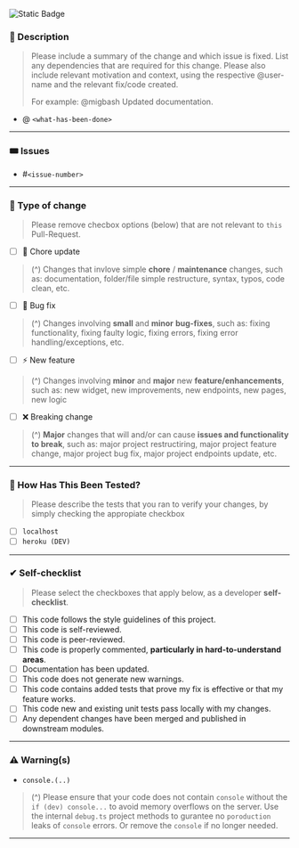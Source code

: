 ![Static Badge](https://img.shields.io/badge/pull--request-%E2%9E%A8_branch%3Adev-black?logo=github&color=%230096FF%09&cacheSeconds=0)

### 📃 Description

> Please include a summary of the change and which issue is fixed.
> List any dependencies that are required for this change.
> Please also include relevant motivation and context, using the respective @user-name and the relevant fix/code created.
>
> For example:
> @migbash Updated documentation.

- @<github-user-name> `<what-has-been-done>`

----

### 🎟️ Issues

- #`<issue-number>`

----

### 📌 Type of change

> Please remove checbox options (below) that are not relevant to `this` Pull-Request.

- [ ] 📑 Chore update
> (^) Changes that invlove simple **chore** / **maintenance** changes, such as: documentation, folder/file simple restructure, syntax, typos, code clean, etc.

- [ ] 🐞 Bug fix
> (^) Changes involving **small** and **minor** **bug-fixes**, such as: fixing functionality, fixing faulty logic, fixing errors, fixing error handling/exceptions, etc.

- [ ] ⚡️ New feature
> (^) Changes involving **minor** and **major** new **feature/enhancements**, such as: new widget, new improvements, new endpoints, new pages, new logic

- [ ] ❌ Breaking change
> (^) **Major** changes that will and/or can cause **issues and functionality to break**, such as: major project restructiring, major project feature change, major project bug fix, major project endpoints update, etc.

----

### 🧰 How Has This Been Tested?

> Please describe the tests that you ran to verify your changes,
> by simply checking the appropiate checkbox 

- [ ] `localhost`
- [ ] `heroku (DEV)`

----

### ✔ Self-checklist

> Please select the checkboxes that apply below, as a developer **self-checklist**.

- [ ] This code follows the style guidelines of this project.
- [ ] This code is self-reviewed.
- [ ] This code is peer-reviewed.
- [ ] This code is properly commented, __particularly in hard-to-understand areas__.
- [ ] Documentation has been updated.
- [ ] This code does not generate new warnings.
- [ ] This code contains added tests that prove my fix is effective or that my feature works.
- [ ] This code new and existing unit tests pass locally with my changes.
- [ ] Any dependent changes have been merged and published in downstream modules.

----

### ⚠ Warning(s)

- `console.(..)`

> (^) Please ensure that your code does not contain `console` without the `if (dev) console...`
> to avoid memory overflows on the server. Use the internal `debug.ts` project methods to gurantee no `poroduction`
> leaks of `console` errors. Or remove the `console` if no longer needed.

----
